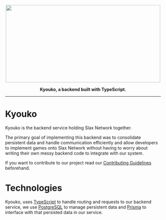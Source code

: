 <a href="https://discord.gg/xTsGHSx42W">
    <p align="center">
        <img width="500" height="250" src="https://cdn.discordapp.com/attachments/837072013360365599/1059585591030849536/slaxnetwork2.png" alt=""/>
    </p>
</a>

<p align="center">
    <strong>Kyouko, a backend built with TypeScript.</strong>
</p>

---

# Kyouko

Kyouko is the backend service holding Slax Network together.

The primary goal of implementing this backend was to consolidate persistent data and handle communication efficiently and
allow developers to implement games onto Slax Network without having to worry about writing their own messy backend code
to integrate with our system.

If you want to contribute to our project read our [Contributing Guidelines](https://github.com/SlaxNetwork/kyouko/blob/main/CONTRIBUTING.md) beforehand.

# Technologies

Kyouko, uses [TypeScript](https://www.typescriptlang.org/) to handle routing and requests to our backend service, we use [PostgreSQL](https://www.postgresql.org/)
to manage persistent data and [Prisma](https://www.prisma.io/) to interface with that persisted data in our service.
